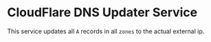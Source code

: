# CloudFlare DNS Updater Service

This service updates all `A` records in all `zones` to the actual external ip.
